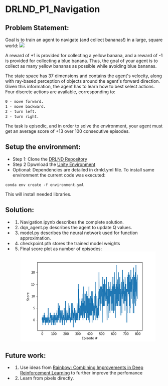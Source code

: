 # DRLND_P1_Navigation


## Problem Statement:
Goal is to train an agent to navigate (and collect bananas!) in a large, square world:
![](banana.gif)


A reward of +1 is provided for collecting a yellow banana, and a reward of -1 is provided for collecting a blue banana. Thus, the goal of your agent is to collect as many yellow bananas as possible while avoiding blue bananas.

The state space has 37 dimensions and contains the agent's velocity, along with ray-based perception of objects around the agent's forward direction. Given this information, the agent has to learn how to best select actions. Four discrete actions are available, corresponding to:

    0 - move forward.
    1 - move backward.
    2 - turn left.
    3 - turn right.

The task is episodic, and in order to solve the environment, your agent must get an average score of +13 over 100 consecutive episodes.

## Setup the environment:
- Step 1: Clone the [DRLND Repository](https://github.com/udacity/deep-reinforcement-learning#dependencies)
- Step 2 Dpwnload the [Unity Environment](https://s3-us-west-1.amazonaws.com/udacity-drlnd/P1/Banana/Banana_Linux.zip)
 - Optional: Dependencies are detailed in drnld.yml file.  To install same environment the current code was executed:
```
conda env create -f environment.yml
```
This will install needed libraries. 


## Solution:
- 1) Navigation.ipynb describes the complete solution. 
- 2) dqn_agent.py describes the agent to update Q values.  
- 3) model.py describes the neural network used for function approximation. 
- 4) checkpoint.pth stores the trained model weights
- 5) Final score plot as number of episodes: 
![](banana_scores.png)


## Future work: 
- 1) Use ideas from [Rainbow: Combining Improvements in Deep Reinforcement Learning](https://arxiv.org/abs/1710.02298) to further improve the perfomance 
- 2) Learn from pixels directly. 
